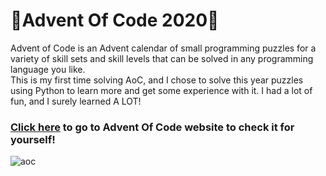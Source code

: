 # 🎄Advent Of Code 2020🎄
Advent of Code is an Advent calendar of small programming puzzles for a variety of skill sets and skill levels that can be solved in any programming language you like.
<br /> 
This is my first time solving AoC, and I chose to solve this year puzzles using Python to learn more and get some experience with it. I had a lot of fun, and I surely learned A LOT!
<br /> 
### [Click here](https://adventofcode.com/2020) to go to Advent Of Code website to check it for yourself!
![aoc](https://i.ibb.co/TLtM6Nn/160be980-3b1a-11eb-9dbe-439a40adfa99.jpg)



